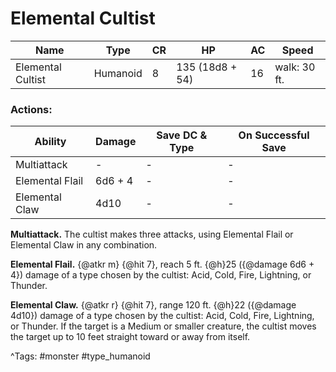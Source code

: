 # Elemental Cultist

| Name | Type | CR | HP | AC | Speed |
|------|------|----|----|----|-------|
| Elemental Cultist | Humanoid | 8 | 135 (18d8 + 54) | 16 | walk: 30 ft. |

### Actions:

| Ability | Damage | Save DC & Type | On Successful Save |
|---------|--------|----------------|--------------------|
| Multiattack | - | - | - |
| Elemental Flail | 6d6 + 4 | - | - |
| Elemental Claw | 4d10 | - | - |


**Multiattack.** The cultist makes three attacks, using Elemental Flail or Elemental Claw in any combination.

**Elemental Flail.** {@atkr m} {@hit 7}, reach 5 ft. {@h}25 ({@damage 6d6 + 4}) damage of a type chosen by the cultist: Acid, Cold, Fire, Lightning, or Thunder.

**Elemental Claw.** {@atkr r} {@hit 7}, range 120 ft. {@h}22 ({@damage 4d10}) damage of a type chosen by the cultist: Acid, Cold, Fire, Lightning, or Thunder. If the target is a Medium or smaller creature, the cultist moves the target up to 10 feet straight toward or away from itself.

^Tags: #monster #type_humanoid